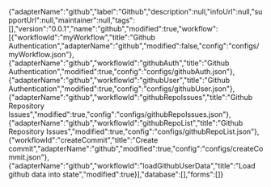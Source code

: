 {"adapterName":"github","label":"Github","description":null,"infoUrl":null,"supportUrl":null,"maintainer":null,"tags":[],"version":"0.0.1","name":"github","modified":true,"workflow":[{"workflowId":"myWorkflow","title":"Github Authentication","adapterName":"github","modified":false,"config":"configs/myWorkflow.json"},{"adapterName":"github","workflowId":"githubAuth","title":"Github Authentication","modified":true,"config":"configs/githubAuth.json"},{"adapterName":"github","workflowId":"githubUser","title":"Github Authentication","modified":true,"config":"configs/githubUser.json"},{"adapterName":"github","workflowId":"githubRepoIssues","title":"Github Repository Issues","modified":true,"config":"configs/githubRepoIssues.json"},{"adapterName":"github","workflowId":"githubRepoList","title":"Github Repository Issues","modified":true,"config":"configs/githubRepoList.json"},{"workflowId":"createCommit","title":"Create commit","adapterName":"github","modified":true,"config":"configs/createCommit.json"},{"adapterName":"github","workflowId":"loadGithubUserData","title":"Load github data into state","modified":true}],"database":[],"forms":[]}